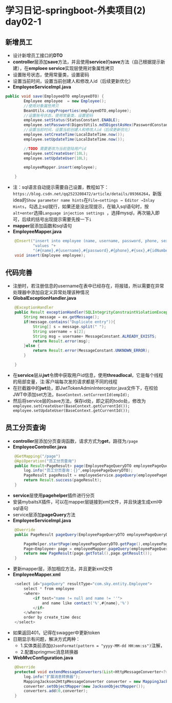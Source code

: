 # 学习日记-springboot-外卖项目(2) day02-1
## 新增员工
* 设计新增员工接口的**DTO**
* **controller**层添加**save**方法，并且使用**service**的**save**方法（自己根据提示新建），在**emploee service**实现层使用对象属性拷贝
* 设置账号状态，使用常量类，设置密码
* 设置当前时间，设置当前创建人和修改人id（后续更新优化）
* **EmployeeServiceImpl.java**
```java
public void save(EmployeeDTO employeeDTO) {
        Employee employee  = new Employee();
        //使用对象属性拷贝
        BeanUtils.copyProperties(employeeDTO,employee);
        //设置账号状态，使用常量类，设置密码
        employee.setStatus(StatusConstant.ENABLE);
        employee.setPassword(DigestUtils.md5DigestAsHex(PasswordConstant.DEFAULT_PASSWORD.getBytes()));
        //设置当前时间，设置当前创建人和修改人id（后续更新优化）
        employee.setCreateTime(LocalDateTime.now());
        employee.setUpdateTime(LocalDateTime.now());

        //TODO 需要更改为当前登陆用户id
        employee.setCreateUser(10L);
        employee.setUpdateUser(10L);

        employeeMapper.insert(employee);

    }
```
* 注：sql语言自动提示需要自己设置，教程如下：`https://blog.csdn.net/qq2523208472/article/details/89366264`，新版idea的`Show parameter name hints`在`File→settings → Editor →Inlay Hints`，勾选上sql就行，如果还是没出现提示，在输入sql语句时，按`alt+enter`选择`Language injection settings
`，选择mysql，再次输入即可，后续的括号出现提示需要先按一下`i`
* **mapper**层添加函数和sql语句
* **EmployeeMapper.java**
```java
    @Insert("insert into employee (name, username, password, phone, sex, id_number, create_time, update_time, create_user, update_user)" +
            "values "+
            "(#{name},#{username},#{password},#{phone},#{sex},#{idNumber},#{createTime},#{updateTime},#{createUser},#{updateUser})")
    void insert(Employee employee);
```
## 代码完善
* 注册时，若注册信息的username在表中已经存在，将报错，所以需要在异常处理器中添加自定义异常处理该种情况
* **GlobalExceptionHandler.java**
```java
    @ExceptionHandler
    public Result exceptionHandler(SQLIntegrityConstraintViolationException ex){
        String message = ex.getMessage();
        if(message.contains("Duplicate entry")){
            String[] s = message.split(" ");
            String username = s[2];
            String msg = username+ MessageConstant.ALREADY_EXISTS;
            return Result.error(msg);
        }else {
            return Result.error(MessageConstant.UNKNOWN_ERROR);
        }

    }
```
* 在**service**层从**jwt**令牌中获取用户id信息，使用**threadlocal**，它是每个线程的局部变量，注:客户端每次发的请求都是不同的线程
* 在拦截器中的**jwt**处，即JwtTokenAdminInterceptor.java文件下，在校验JWT中添加set方法，`BaseContext.setCurrentId(empId);`
* 然后将service层的save方法，保存id处，即之前的todo处，修改为`        employee.setCreateUser(BaseContext.getCurrentId());
        employee.setUpdateUser(BaseContext.getCurrentId());`
## 员工分页查询
* **controller**层添加分页查询函数，请求方式为**get**，路径为`/page`
* **EmployeeController.java**
```java
    @GetMapping("/page")
    @ApiOperation("员工分页查询")
    public Result<PageResult> page(EmployeePageQueryDTO employeePageQueryDTO){
        log.info("员工分页查询：{}",employeePageQueryDTO);
        PageResult pageResult = employeeService.pageQuery(employeePageQueryDTO);
        return Result.success(pageResult);
    }
```
* **service**层使用**pagehelper**插件进行分页
* 安装mybaitsX插件，可以在mapper层链接到xml文件，并且快速生成xml中sql语句
* service层添加**pageQuery**方法
* **EmployeeServiceImpl.java**
```java
    @Override
    public PageResult pageQuery(EmployeePageQueryDTO employeePageQueryDTO) {

        PageHelper.startPage(employeePageQueryDTO.getPage(),employeePageQueryDTO.getPageSize());
        Page<Employee> page = employeeMapper.pageQuery(employeePageQueryDTO);
        return new PageResult(page.getTotal(),page.getResult());
    }
```
* 更新mapper层，添加相应方法，并且更新xml文件
* **EmployeeMapper.xml**
```java
    <select id="pageQuery" resultType="com.sky.entity.Employee">
        select * from employee
        <where>
            <if test="name != null and name != ''">
                and name like contact('%',#{name},'%')
            </if>
        </where>
        order by create_time desc
    </select>
```
* 如果返回401，记得在swagger中更新token
* 日期显示有问题，解决方式两种：
  * 1.实体类前添加`@JsonFormat(pattern = "yyyy-MM-dd HH:mm:ss")`注解，
  * 2.配置springmvc消息转换器
* **WebMvcConfiguration.java**
```java
    @Override
    protected void extendMessageConverters(List<HttpMessageConverter<?>> converters) {
        log.info("扩展消息转换器");
        MappingJackson2HttpMessageConverter converter = new MappingJackson2HttpMessageConverter();
        converter.setObjectMapper(new JacksonObjectMapper());
        converters.add(0,converter);
    }
```
